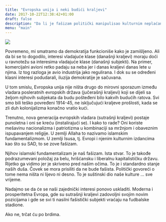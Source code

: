 ```yaml
---
title: "Evropska unija i neki budići kraljevi"
date: 2017-10-22T12:38:42+01:00
draft: false
description: "Da li je fašizam politički manipulisao kulturnim neplaćanjem u bijelim, kršćanskim i liberalnim kapitalističkim državama"
menu: "main"
---
```

<img src="/es/text/eu-and-the-kings/pandurica.jpg">

Povremeno, mi smatramo da demokratija funkcioniše kako je zamišljeno. Ali da bi se to dogodilo, interesi vladajuće klase (današnji kraljevi) moraju doći u ravnotežu sa interesima vladajuće klase (današnji subjekti). Na primer, komercijalni avioni retko padaju sa neba jer i danas kraljevi danas lete u njima. Iz tog razloga je avio industrija jako regulirana. I dok su se određeni klasni interesi podudarali, iluzija demokratije je sačuvana.

U tom smislu, Evropska unija nije ništa drugo do mirovni sporazum između vladara posleratnih evropskih država (jučerašnji kraljevi) koji se dijeli sa željom njihovih subjekata da budu pošteđeni bilo kakvih budućih ratova. Svi smo bili teško povređeni 1914-45, ne isključujući kraljeve prošlosti, kada se zli duh kolonijalizma konačno vratio kući.

Trenutno, nova generacija evropskih vladara (sutrašnji kraljevi) postaje punoletna i oni se kreću (instalirajući se). I kako to rade? Oni koriste mešavinu nacionalizma i patriotizma u kombinaciji sa mržnjom i obaveznim ispupavanjem religije. U zemlji Allaha to nazivamo islamskim fundamentalizmom. U zemlji Isusa, tj. Evropi i njenim kulturnim izdancima kao što su SAD, to se zove fašizam.

Njihov islamski fundamentalizam je naš fašizam. Ista stvar. To je takođe podrazumevani položaj za belu, hrišćansku i liberalnu kapitalističku državu. Rijetko ga vidimo jer je skriveno pred našim očima. To je i standardno stanje naših duša. Čovek se mora prisiliti da ne bude fašista. Politički govoreći o tome nema ništa ni lijevo ni desno. To je suštinski dio naše kulture ... sve vrijeme.

Nadajmo se da će se naši zajednički interesi ponovo uskladiti. Moderna i prosperitetna Evropa, gde su sutrašnji kraljevi zadovoljni svojim novim pozicijama i gde se svi ti nasilni fašistički subjekti vraćaju na fudbalske stadione.

Ako ne, trčat ću po brdima.